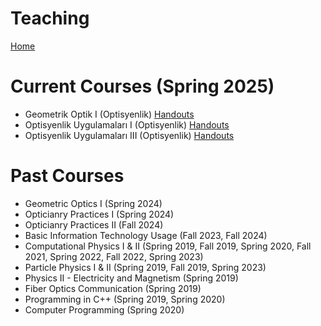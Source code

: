 # Teaching

[Home](../README.md)

Current Courses (Spring 2025)
==============

-   Geometrik Optik I (Optisyenlik) [Handouts](./handouts/README.md)
-   Optisyenlik Uygulamaları I (Optisyenlik) [Handouts](./handouts/README.md)
-   Optisyenlik Uygulamaları III (Optisyenlik) [Handouts](./handouts/README.md)

Past Courses
============

-   Geometric Optics I (Spring 2024)
-   Opticianry Practices I (Spring 2024)
-   Opticianry Practices II (Fall 2024)
-   Basic Information Technology Usage (Fall 2023, Fall 2024)
-   Computational Physics I & II (Spring 2019, Fall 2019, Spring 2020, Fall 2021, Spring 2022, Fall 2022, Spring 2023)
-   Particle Physics I & II (Spring 2019, Fall 2019, Spring 2023)
-   Physics II - Electricity and Magnetism (Spring 2019)
-   Fiber Optics Communication (Spring 2019)
-   Programming in C++ (Spring 2019, Spring 2020)
-   Computer Programming (Spring 2020)
